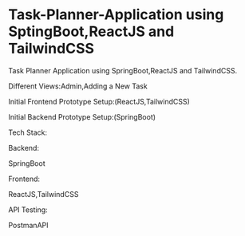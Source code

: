 # Task-Planner-Application using SptingBoot,ReactJS and TailwindCSS
Task Planner Application using SpringBoot,ReactJS and TailwindCSS.

Different Views:Admin,Adding a New Task

Initial Frontend Prototype Setup:(ReactJS,TailwindCSS)

Initial Backend Prototype Setup:(SpringBoot)

Tech Stack:

Backend:

SpringBoot

Frontend:

ReactJS,TailwindCSS

API Testing:

PostmanAPI
